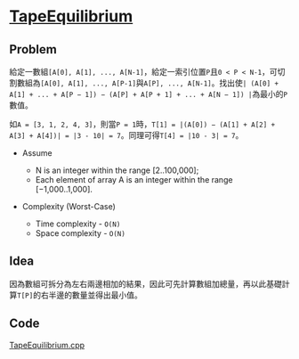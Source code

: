# [TapeEquilibrium](https://codility.com/programmers/lessons/3-time_complexity/tape_equilibrium/)

## Problem

給定一數組`[A[0], A[1], ..., A[N-1]`，給定一索引位置`P`且`0 < P < N-1`，可切割數組為`[A[0], A[1], ..., A[P-1]`與`A[P], ..., A[N-1]`。找出使`| (A[0] + A[1] + ... + A[P − 1]) − (A[P] + A[P + 1] + ... + A[N − 1]) |`為最小的`P`數值。

如`A = [3, 1, 2, 4, 3]`，則當`P = 1`時，`T[1] = |(A[0]) − (A[1] + A[2] + A[3] + A[4])| = |3 - 10| = 7`。同理可得`T[4] = |10 - 3| = 7`。

- Assume
  - N is an integer within the range [2..100,000];
  - Each element of array A is an integer within the range [−1,000..1,000].

- Complexity (Worst-Case)
  - Time complexity - `O(N)`
  - Space complexity - `O(N)`

## Idea

因為數組可拆分為左右兩邊相加的結果，因此可先計算數組加總量，再以此基礎計算`T[P]`的右半邊的數量並得出最小值。

## Code

[TapeEquilibrium.cpp](TapeEquilibrium.cpp)